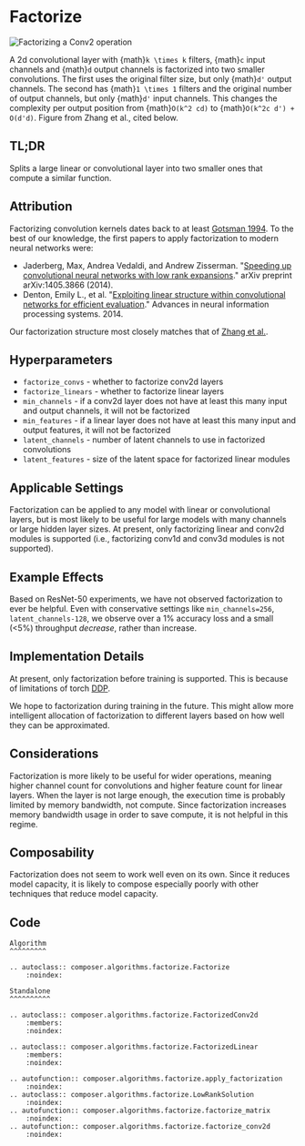
# Factorize

![Factorizing a Conv2 operation](https://storage.googleapis.com/docs.mosaicml.com/images/methods/factorize-no-caption.png)

A 2d convolutional layer with {math}`k \times k` filters, {math}`c` input channels and {math}`d` output channels is factorized into two smaller convolutions. The first uses the original filter size, but only {math}`d'` output channels. The second has {math}`1 \times 1` filters and the original number of output channels, but only {math}`d'` input channels. This changes the complexity per output position from {math}`O(k^2 cd)` to {math}`O(k^2c d') + O(d'd)`. Figure from Zhang et al., cited below.

## TL;DR

Splits a large linear or convolutional layer into two smaller ones that compute a similar function.

## Attribution

Factorizing convolution kernels dates back to at least [Gotsman 1994](https://onlinelibrary.wiley.com/doi/abs/10.1111/1467-8659.1320153). To the best of our knowledge, the first papers to apply factorization to modern neural networks were:

 - Jaderberg, Max, Andrea Vedaldi, and Andrew Zisserman. "[Speeding up convolutional neural networks with low rank expansions](https://arxiv.org/abs/1405.3866)." arXiv preprint arXiv:1405.3866 (2014).
 - Denton, Emily L., et al. "[Exploiting linear structure within convolutional networks for efficient evaluation](http://papers.nips.cc/paper/5544-bayesian-inference-for-structured-spike-and-slab-priors.pdf)." Advances in neural information processing systems. 2014.

Our factorization structure most closely matches that of [Zhang et al.](https://ieeexplore.ieee.org/abstract/document/7332968/).


## Hyperparameters

 - `factorize_convs` - whether to factorize conv2d layers
 - `factorize_linears` - whether to factorize linear layers
 - `min_channels` - if a conv2d layer does not have at least
    this many input and output channels, it will not be factorized
- `min_features` - if a linear layer does not have at least
    this many input and output features, it will not be factorized
- `latent_channels` - number of latent channels to use in factorized
    convolutions
- `latent_features` - size of the latent space for factorized linear modules

## Applicable Settings

Factorization can be applied to any model with linear or convolutional layers, but is most likely to be useful for large models with many channels or large hidden layer sizes. At present, only factorizing linear and conv2d modules is supported (i.e., factorizing conv1d and conv3d modules is not supported).

## Example Effects

Based on ResNet-50 experiments, we have not observed factorization to ever be helpful. Even with conservative settings like `min_channels=256`, `latent_channels-128`, we observe over a 1% accuracy loss and a small (<5%) throughput *decrease*, rather than increase.

## Implementation Details

At present, only factorization before training is supported. This is because of limitations of torch [DDP](https://pytorch.org/docs/stable/notes/ddp.html).

We hope to factorization during training in the future. This might allow more intelligent allocation of factorization to different layers based on how well they can be approximated.

## Considerations

Factorization is more likely to be useful for wider operations, meaning higher channel count for convolutions and higher feature count for linear layers. When the layer is not large enough, the execution time is probably limited by memory bandwidth, not compute. Since factorization increases memory bandwidth usage in order to save compute, it is not helpful in this regime.

## Composability

Factorization does not seem to work well even on its own. Since it reduces
model capacity, it is likely to compose especially poorly with other techniques
that reduce model capacity.


## Code
```{eval-rst}
Algorithm
^^^^^^^^^

.. autoclass:: composer.algorithms.factorize.Factorize
    :noindex:

Standalone
^^^^^^^^^^

.. autoclass:: composer.algorithms.factorize.FactorizedConv2d
    :members:
    :noindex:

.. autoclass:: composer.algorithms.factorize.FactorizedLinear
    :members:
    :noindex:

.. autofunction:: composer.algorithms.factorize.apply_factorization
    :noindex:
.. autoclass:: composer.algorithms.factorize.LowRankSolution
    :noindex:
.. autofunction:: composer.algorithms.factorize.factorize_matrix
    :noindex:
.. autofunction:: composer.algorithms.factorize.factorize_conv2d
    :noindex:
```

